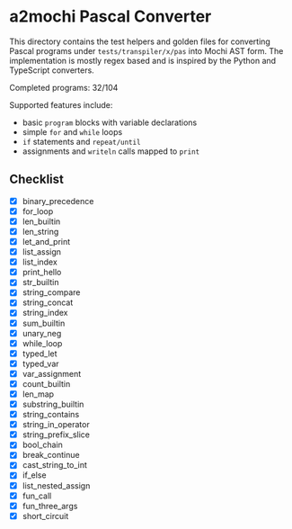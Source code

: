# a2mochi Pascal Converter

This directory contains the test helpers and golden files for converting
Pascal programs under `tests/transpiler/x/pas` into Mochi AST form.  The
implementation is mostly regex based and is inspired by the Python and
TypeScript converters.

Completed programs: 32/104

Supported features include:
- basic `program` blocks with variable declarations
- simple `for` and `while` loops
- `if` statements and `repeat/until`
- assignments and `writeln` calls mapped to `print`

## Checklist
- [x] binary_precedence
- [x] for_loop
- [x] len_builtin
- [x] len_string
- [x] let_and_print
- [x] list_assign
- [x] list_index
- [x] print_hello
- [x] str_builtin
- [x] string_compare
- [x] string_concat
- [x] string_index
- [x] sum_builtin
- [x] unary_neg
- [x] while_loop
- [x] typed_let
- [x] typed_var
- [x] var_assignment
- [x] count_builtin
- [x] len_map
- [x] substring_builtin
- [x] string_contains
- [x] string_in_operator
- [x] string_prefix_slice
- [x] bool_chain
- [x] break_continue
- [x] cast_string_to_int
- [x] if_else
- [x] list_nested_assign
- [x] fun_call
- [x] fun_three_args
- [x] short_circuit

